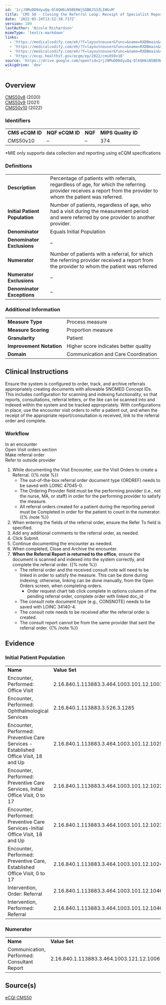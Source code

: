 ```yaml
---
id: '1rjJ9MuDD0dyuQq-Ql6QH6iN5BE0WjSOBKJS3ZLIWGvM'
title: 'CMS 50 - Closing the Referral Loop: Receipt of Specialist Report'
date: '2022-05-24T13:52:38.737Z'
version: 109
lastAuthor: 'Nicole Richardson'
mimeType: 'text/x-markdown'
links:
  - 'https://medicalcodify.com/eh/?f=layoutnouser&func=&name=RXDBmain&showresult=CMS50v8&showresulttype=Measure'
  - 'https://medicalcodify.com/eh/?f=layoutnouser&func=&name=RXDBmain&showresult=CMS50v9&showresulttype=Measure'
  - 'https://medicalcodify.com/eh/?f=layoutnouser&func=&name=RXDBmain&showresult=CMS50v10&showresulttype=Measure'
  - 'https://ecqi.healthit.gov/ecqm/ep/2022/cms050v10'
source: 'https://drive.google.com/open?id=1rjJ9MuDD0dyuQq-Ql6QH6iN5BE0WjSOBKJS3ZLIWGvM'
wikigdrive: 'dev'
---
```

## Overview

[CMS50v8](https://medicalcodify.com/eh/?f=layoutnouser&func=&name=RXDBmain&showresult=CMS50v8&showresulttype=Measure) (2020)  
[CMS50v9](https://medicalcodify.com/eh/?f=layoutnouser&func=&name=RXDBmain&showresult=CMS50v9&showresulttype=Measure) (2021)  
[CMS50v10](https://medicalcodify.com/eh/?f=layoutnouser&func=&name=RXDBmain&showresult=CMS50v10&showresulttype=Measure) (2022)

### Identifiers


<table>
<tr>
<td><strong>CMS eCQM ID</strong></td>
<td><strong>NQF eCQM ID</strong></td>
<td><strong>NQF</strong></td>
<td><strong>MIPS Quality ID</strong></td>
</tr>
<tr>
<td>CMS50v10</td>
<td>–</td>
<td>–</td>
<td>374</td>
</tr>

</table>
*MIE only supports data collection and reporting using eCQM specifications

### Definitions


<table>
<tr>
<td><strong>Description</strong></td>
<td>Percentage of patients with referrals, regardless of age, for which the referring provider receives a report from the provider to whom the patient was referred.</td>
</tr>
<tr>
<td><strong>Initial Patient Population</strong></td>
<td>Number of patients, regardless of age, who had a visit during the measurement period and were referred by one provider to another provider.</td>
</tr>
<tr>
<td><strong>Denominator</strong></td>
<td>Equals Initial Population</td>
</tr>
<tr>
<td><strong>Denominator Exclusions</strong></td>
<td>–</td>
</tr>
<tr>
<td><strong>Numerator</strong></td>
<td>Number of patients with a referral, for which the referring provider received a report from the provider to whom the patient was referred</td>
</tr>
<tr>
<td><strong>Numerator Exclusions</strong></td>
<td>–</td>
</tr>
<tr>
<td><strong>Denominator Exceptions</strong></td>
<td>–</td>
</tr>

</table>


### Additional Information


<table>
<tr>
<td><strong>Measure Type</strong></td>
<td>Process measure</td>
</tr>
<tr>
<td><strong>Measure Scoring</strong></td>
<td>Proportion measure</td>
</tr>
<tr>
<td><strong>Granularity</strong></td>
<td>Patient</td>
</tr>
<tr>
<td><strong>Improvement Notation</strong></td>
<td>Higher score indicates better quality</td>
</tr>
<tr>
<td><strong>Domain</strong></td>
<td>Communication and Care Coordination</td>
</tr>

</table>


## Clinical Instructions

Ensure the system is configured to order, track, and archive referrals appropriately creating documents with allowable SNOMED Concept IDs. This includes configuration for scanning and indexing functionality, so that reports, consultations, referral letters, or the like can be scanned into and indexed within the system and be tracked appropriately. With configurations in place, use the encounter visit orders to refer a patient out, and when the receipt of the appropriate report/consultation is received, link to the referral order and complete.

### Workflow

In an encounter  
Open Visit orders section  
Make referral order  
Refer to outside provider


1. While documenting the Visit Encounter, use the Visit Orders to create a Referral.
{{% note %}}
   * The out-of-the-box referral order document type (ORDREF) needs to be saved with LOINC 47045-0.
   * The Ordering Provider field must be the performing provider (i.e., not the nurse, MA, or staff) in order for the performing provider to satisfy the measure.  
   * All referral orders created for a patient during the reporting period must be Completed in order for the patient to count in the numerator.
{{% /note %}}
1. When entering the fields of the referral order, ensure the Refer To field is specified.
2. Add any additional comments to the referral order, as needed.
3. Click Submit.
4. Continue documenting the encounter as needed.
5. When completed, Close and Archive the encounter.
6. <strong>When the Referral Report is returned to the office</strong>, ensure the document is scanned and indexed into the system correctly, and complete the referral order.
{{% note %}}
   * The referral order and the received consult note will need to be linked in order to satisfy the measure. This can be done during indexing; otherwise, linking can be done manually, from the Open Orders screen, when completing orders.
      * Order request chart tab click complete in options column of the pending referral order, complete order with linked doc_id
   * The consult note document type (e.g., CONSNOTE) needs to be saved with LOINC 34140-4.
   * The consult note needs to be received after the referral order is created.
   * The consult report cannot be from the same provider that sent the referral order.
{{% /note %}}

## Evidence


### Initial Patient Population


<table>
<tr>
<td><strong>Name</strong></td>
<td><strong>Value Set</strong></td>
</tr>
<tr>
<td>Encounter, Performed: Office Visit</td>
<td>2.16.840.1.113883.3.464.1003.101.12.1001</td>
</tr>
<tr>
<td>Encounter, Performed: Ophthalmological Services</td>
<td>2.16.840.1.113883.3.526.3.1285</td>
</tr>
<tr>
<td>Encounter, Performed: Preventive Care Services - Established Office Visit, 18 and Up</td>
<td>2.16.840.1.113883.3.464.1003.101.12.1025</td>
</tr>
<tr>
<td>Encounter, Performed: Preventive Care Services, Initial Office Visit, 0 to 17</td>
<td>2.16.840.1.113883.3.464.1003.101.12.1022</td>
</tr>
<tr>
<td>Encounter, Performed: Preventive Care Services-Initial Office Visit, 18 and Up</td>
<td>2.16.840.1.113883.3.464.1003.101.12.1023</td>
</tr>
<tr>
<td>Encounter, Performed: Preventive Care, Established Office Visit, 0 to 17</td>
<td>2.16.840.1.113883.3.464.1003.101.12.1024</td>
</tr>
<tr>
<td>Intervention, Order: Referral</td>
<td>2.16.840.1.113883.3.464.1003.101.12.1046</td>
</tr>
<tr>
<td>Intervention, Performed: Referral</td>
<td>2.16.840.1.113883.3.464.1003.101.12.1046</td>
</tr>

</table>


### Numerator


<table>
<tr>
<td><strong>Name</strong></td>
<td><strong>Value Set</strong></td>
</tr>
<tr>
<td>Communication, Performed: Consultant Report</td>
<td>2.16.840.1.113883.3.464.1003.121.12.1006</td>
</tr>

</table>


## Source(s)

[eCQI CMS50](https://ecqi.healthit.gov/ecqm/ep/2022/cms050v10)
